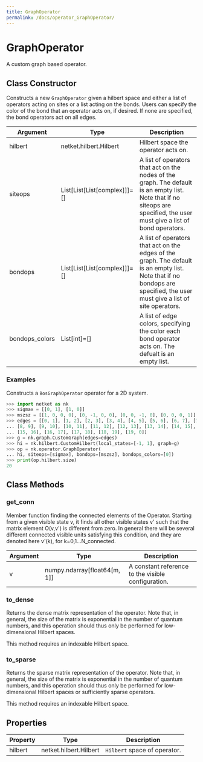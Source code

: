 ```yaml
---
title: GraphOperator
permalink: /docs/operator_GraphOperator/
---
```

# GraphOperator
A custom graph based operator.

## Class Constructor
Constructs a new ``GraphOperator`` given a hilbert space and either a
list of operators acting on sites or a list acting on the bonds.
Users can specify the color of the bond that an operator acts on, if
desired. If none are specified, the bond operators act on all edges.

|   Argument   |            Type            |                                                                               Description                                                                               |
|--------------|----------------------------|-------------------------------------------------------------------------------------------------------------------------------------------------------------------------|
|hilbert       |netket.hilbert.Hilbert      |Hilbert space the operator acts on.                                                                                                                                      |
|siteops       |List[List[List[complex]]]=[]|A list of operators that act on the nodes of the graph. The default is an empty list. Note that if no siteops are specified, the user must give a list of bond operators.|
|bondops       |List[List[List[complex]]]=[]|A list of operators that act on the edges of the graph. The default is an empty list. Note that if no bondops are specified, the user must give a list of site operators.|
|bondops_colors|List[int]=[]                |A list of edge colors, specifying the color each bond operator acts on. The defualt is an empty list.                                                                    |

### Examples
Constructs a ``BosGraphOperator`` operator for a 2D system.

```python
>>> import netket as nk
>>> sigmax = [[0, 1], [1, 0]]
>>> mszsz = [[1, 0, 0, 0], [0, -1, 0, 0], [0, 0, -1, 0], [0, 0, 0, 1]]
>>> edges = [[0, 1], [1, 2], [2, 3], [3, 4], [4, 5], [5, 6], [6, 7], [7, 8],
... [8, 9], [9, 10], [10, 11], [11, 12], [12, 13], [13, 14], [14, 15],
... [15, 16], [16, 17], [17, 18], [18, 19], [19, 0]]
>>> g = nk.graph.CustomGraph(edges=edges)
>>> hi = nk.hilbert.CustomHilbert(local_states=[-1, 1], graph=g)
>>> op = nk.operator.GraphOperator(
... hi, siteops=[sigmax], bondops=[mszsz], bondops_colors=[0])
>>> print(op.hilbert.size)
20

```



## Class Methods 
### get_conn
Member function finding the connected elements of the Operator. Starting
from a given visible state v, it finds all other visible states v' such
that the matrix element O(v,v') is different from zero. In general there
will be several different connected visible units satisfying this
condition, and they are denoted here v'(k), for k=0,1...N_connected.

|Argument|            Type            |                   Description                    |
|--------|----------------------------|--------------------------------------------------|
|v       |numpy.ndarray[float64[m, 1]]|A constant reference to the visible configuration.|

### to_dense
Returns the dense matrix representation of the operator. Note that, in general,
the size of the matrix is exponential in the number of quantum
numbers, and this operation should thus only be performed for
low-dimensional Hilbert spaces.

This method requires an indexable Hilbert space.



### to_sparse
Returns the sparse matrix representation of the operator. Note that, in general,
the size of the matrix is exponential in the number of quantum
numbers, and this operation should thus only be performed for
low-dimensional Hilbert spaces or sufficiently sparse operators.

This method requires an indexable Hilbert space.



## Properties

|Property|         Type         |          Description          |
|--------|----------------------|-------------------------------|
|hilbert |netket.hilbert.Hilbert| ``Hilbert`` space of operator.|
